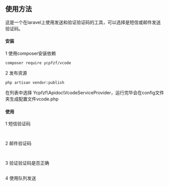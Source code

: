 ## 使用方法
这是一个在laravel上使用发送和验证验证码的工具，可以选择是短信或邮件发送验证码。

#### 安装

1  使用composer安装依赖
```
composer require ycpfzf/vcode
```

2  发布资源
````
php artisan vendor:publish
````
在列表中选择 Ycpfzf\Apidoc\VcodeServiceProvider，运行完毕会在config文件夹生成配置文件vcode.php


#### 使用

1 短信验证码
````
 
````

2 邮件验证码
````
 
````

3 验证验证码是否正确
````

````

4 使用队列发送
````

````


